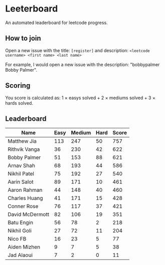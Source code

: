 # Leeterboard

An automated leaderboard for leetcode progress.

## How to join

Open a new issue with the title: `[register]` and description:
`<leetcode username> <first name> <last name>`

For example, I would open a new issue with the description: "bobbypalmer Bobby Palmer".

## Scoring

You score is calculated as:
1 $\times$ easys solved + 2 $\times$ mediums solved + 3 $\times$ hards solved.

## Leaderboard
| Name | Easy | Medium | Hard | Score |
| --- | --- | --- | --- | --- |
| Matthew Jia | 113 | 247 | 50 | 757 |
| Rithvik Vanga | 36 | 230 | 42 | 622 |
| Bobby Palmer | 51 | 153 | 88 | 621 |
| Arnav Shah | 68 | 193 | 44 | 586 |
| Nikhil Patel | 75 | 192 | 27 | 540 |
| Aarin Salot | 89 | 171 | 10 | 461 |
| Aaron Rahman | 44 | 148 | 40 | 460 |
| Charles Huang | 41 | 171 | 15 | 428 |
| Conner Rose | 76 | 117 | 37 | 421 |
| David McDermott | 82 | 106 | 19 | 351 |
| Batu Engin | 56 | 78 | 2 | 218 |
| Nikhil Goli | 27 | 72 | 11 | 204 |
| Nico FB | 16 | 23 | 5 | 77 |
| Aiden Mizhen | 9 | 7 | 5 | 38 |
| Jad Alaoui | 7 | 2 | 0 | 11 |
